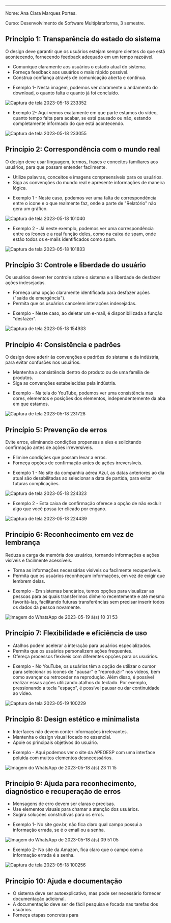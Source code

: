 ---

Nome: Ana Clara Marques Portes.

Curso: Desenvolvimento de Software Multiplataforma, 3 semestre.

## Princípio 1: Transparência do estado do sistema

O design deve garantir que os usuários estejam sempre cientes do que está acontecendo, fornecendo feedback adequado em um tempo razoável.

- Comunique claramente aos usuários o estado atual do sistema.
- Forneça feedback aos usuários o mais rápido possível.
- Construa confiança através de comunicação aberta e contínua.

* Exemplo 1- Nesta imagem, podemos ver claramente o andamento do download, o quanto falta e quanto já foi concluído.

<div>
  
![Captura de tela 2023-05-18 233352](https://github.com/AnaMarks/Bertoti/assets/100285307/4a688a12-4012-4ce3-a81f-3d79e71767a8)
  
</div>

* Exemplo 2- Aqui vemos exatamente em que parte estamos do vídeo, quanto tempo falta para acabar, se está pausado ou não, estando completamente informado do que está acontecendo.

<div>

 ![Captura de tela 2023-05-18 233055](https://github.com/AnaMarks/Bertoti/assets/100285307/0254c24d-baaf-48b2-8c4f-c8f9e874ea1c)
  
</div>

## Princípio 2: Correspondência com o mundo real

O design deve usar linguagem, termos, frases e conceitos familiares aos usuários, para que possam entender facilmente.

- Utilize palavras, conceitos e imagens compreensíveis para os usuários.
- Siga as convenções do mundo real e apresente informações de maneira lógica.

* Exemplo 1 -  Neste caso, podemos ver uma falta de correspondência entre o ícone e o que realmente faz, onde a parte de "Relatório" não gera um gráfico.

<div>
  
![Captura de tela 2023-05-18 101040](https://github.com/AnaMarks/Bertoti/assets/100285307/3e1e3969-98be-4c13-9827-a6074a76a419)
  
</div>

* Exemplo 2 - Já neste exemplo, podemos ver uma correspondência entre os ícones e a real função deles, como na caixa de spam, onde estão todos os e-mails identificados como spam.

<div>
  
![Captura de tela 2023-05-18 101833](https://github.com/AnaMarks/Bertoti/assets/100285307/1e869a45-da26-46e1-8969-09a3a0710005)
  
</div>

## Princípio 3: Controle e liberdade do usuário

Os usuários devem ter controle sobre o sistema e a liberdade de desfazer ações indesejadas.

- Forneça uma opção claramente identificada para desfazer ações ("saída de emergência").
- Permita que os usuários cancelem interações indesejadas.

* Exemplo -  Neste caso, ao deletar um e-mail, é disponibilizada a função "desfazer".

<div>
  
![Captura de tela 2023-05-18 154933](https://github.com/AnaMarks/Bertoti/assets/100285307/98ed32e3-afc0-474d-b362-39a15280e0ee)

</div>

## Princípio 4: Consistência e padrões

O design deve aderir às convenções e padrões do sistema e da indústria, para evitar confusões nos usuários.

- Mantenha a consistência dentro do produto ou de uma família de produtos.
- Siga as convenções estabelecidas pela indústria.

* Exemplo -  Na tela do YouTube, podemos ver uma consistência nas cores, elementos e posições dos elementos, independentemente da aba em que estamos.

<div>

  ![Captura de tela 2023-05-18 231728](https://github.com/AnaMarks/Bertoti/assets/100285307/364776bd-698c-43e9-819a-e385be9a577c)
  
</div>

## Princípio 5: Prevenção de erros

Evite erros, eliminando condições propensas a eles e solicitando confirmação antes de ações irreversíveis.

- Elimine condições que possam levar a erros.
- Forneça opções de confirmação antes de ações irreversíveis.

* Exemplo 1 - No site da companhia aérea Azul, as datas anteriores ao dia atual são desabilitadas ao selecionar a data de partida, para evitar futuras complicações.

<div>
 
  ![Captura de tela 2023-05-18 224323](https://github.com/AnaMarks/Bertoti/assets/100285307/29664d93-6004-40d0-bd3e-47957621968f)
  
</div>

* Exemplo 2 - Esta caixa de confirmação oferece a opção de não excluir algo que você possa ter clicado por engano.

<div>
  
  ![Captura de tela 2023-05-18 224439](https://github.com/AnaMarks/Bertoti/assets/100285307/0587b5bc-9c10-4c09-9463-9b488f6fb461)
  
</div>

## Princípio 6: Reconhecimento em vez de lembrança

Reduza a carga de memória dos usuários, tornando informações e ações visíveis e facilmente acessíveis.

- Torna as informações necessárias visíveis ou facilmente recuperáveis.
- Permita que os usuários reconheçam informações, em vez de exigir que lembrem delas.

* Exemplo - Em sistemas bancários, temos opções para visualizar as pessoas para as quais transferimos dinheiro recentemente e até mesmo favoritá-las, facilitando futuras transferências sem precisar inserir todos os dados da pessoa novamente.

<div>
  
  ![Imagem do WhatsApp de 2023-05-19 à(s) 10 31 53](https://github.com/AnaMarks/Bertoti/assets/100285307/a3ae640b-06ca-484f-81d0-59578afa8f4c)

</div>

## Princípio 7: Flexibilidade e eficiência de uso

- Atalhos podem acelerar a interação para usuários especializados.
- Permita que os usuários personalizem ações frequentes.
- Ofereça processos flexíveis com diferentes opções para os usuários.

* Exemplo - No YouTube, os usuários têm a opção de utilizar o cursor para selecionar os ícones de "pausar" e "reproduzir" nos vídeos, bem como avançar ou retroceder na reprodução. Além disso, é possível realizar essas ações utilizando atalhos do teclado. Por exemplo, pressionando a tecla "espaço", é possível pausar ou dar continuidade ao vídeo.

<div>
  
![Captura de tela 2023-05-19 100229](https://github.com/AnaMarks/Bertoti/assets/100285307/72a39e17-b70b-4576-94ba-7f152ba7f202)
  
</div>

## Princípio 8: Design estético e minimalista

- Interfaces não devem conter informações irrelevantes.
- Mantenha o design visual focado no essencial.
- Apoie os principais objetivos do usuário.

* Exemplo - Aqui podemos ver o site da APEOESP com uma interface poluída com muitos elementos desnecessários.

<div> 
  
![Imagem do WhatsApp de 2023-05-18 à(s) 23 11 15](https://github.com/AnaMarks/Bertoti/assets/100285307/48cd92d0-a933-49b9-9ea3-ee1718e6c1e9)
  
</div>

## Princípio 9: Ajuda para reconhecimento, diagnóstico e recuperação de erros

- Mensagens de erro devem ser claras e precisas.
- Use elementos visuais para chamar a atenção dos usuários.
- Sugira soluções construtivas para os erros.

* Exemplo 1- No site gov.br, não fica claro qual campo possui a informação errada, se é o email ou a senha.

<div>
  
![Imagem do WhatsApp de 2023-05-18 à(s) 09 51 05](https://github.com/AnaMarks/Bertoti/assets/100285307/f33da399-844b-49c3-be7d-f16c64c6b064)
  
</div>

* Exemplo 2- No site da Amazon, fica claro que o campo com a informação errada é a senha.

<div>
  
  ![Captura de tela 2023-05-18 100256](https://github.com/AnaMarks/Bertoti/assets/100285307/a500873c-df3f-44ce-8071-5eb40926e1eb)
  
</div>


## Princípio 10: Ajuda e documentação

- O sistema deve ser autoexplicativo, mas pode ser necessário fornecer documentação adicional.
- A documentação deve ser de fácil pesquisa e focada nas tarefas dos usuários.
- Forneça etapas concretas para 

